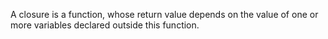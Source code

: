 A closure is a function, whose return value depends on the value of one or more variables declared outside this function.